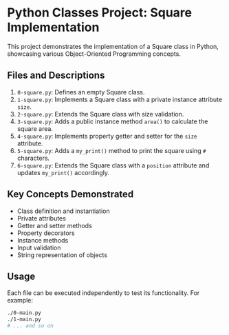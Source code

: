 # Python Classes Project: Square Implementation

This project demonstrates the implementation of a Square class in Python, showcasing various Object-Oriented Programming concepts.

## Files and Descriptions

1. `0-square.py`: Defines an empty Square class.
2. `1-square.py`: Implements a Square class with a private instance attribute `size`.
3. `2-square.py`: Extends the Square class with size validation.
4. `3-square.py`: Adds a public instance method `area()` to calculate the square area.
5. `4-square.py`: Implements property getter and setter for the `size` attribute.
6. `5-square.py`: Adds a `my_print()` method to print the square using `#` characters.
7. `6-square.py`: Extends the Square class with a `position` attribute and updates `my_print()` accordingly.

## Key Concepts Demonstrated

- Class definition and instantiation
- Private attributes
- Getter and setter methods
- Property decorators
- Instance methods
- Input validation
- String representation of objects

## Usage

Each file can be executed independently to test its functionality. For example:

```bash
./0-main.py
./1-main.py
# ... and so on
